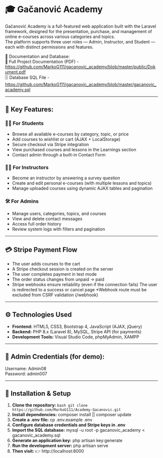 # 🎓 Gačanović Academy 
Gačanović Academy is a full-featured web application built with the Laravel framework, designed for the presentation, purchase, and management of online e-courses across various categories and topics. <br/>
The platform supports three user roles — Admin, Instructor, and Student — each with distinct permissions and features.

📄 Documentation and Database: <br/>
📘 Full Project Documentation (PDF) - https://github.com/MarkoG111/gacanovic_academy/blob/master/public/Dokument.pdf <br/>
🗄️ Database SQL File - https://github.com/MarkoG111/gacanovic_academy/blob/master/gacanovic_academy.sql

---

## 🧩 Key Features:
### 👨‍🎓 For Students
- Browse all available e-courses by category, topic, or price
- Add courses to wishlist or cart (AJAX + LocalStorage) 
- Secure checkout via Stripe integration 
- View purchased courses and lessons in the Learnings section 
- Contact admin through a built-in Contact Form 

### 👨‍🏫 For Instructors
- Become an instructor by answering a survey question
- Create and edit personal e-courses (with multiple lessons and topics) 
- Manage uploaded courses using dynamic AJAX tables and pagination

### 🛠️ For Admins 
- Manage users, categories, topics, and courses 
- View and delete contact messages 
- Access full order history 
- Review system logs with filters and pagination 

---

## 💳 Stripe Payment Flow 
- The user adds courses to the cart
- A Stripe checkout session is created on the server 
- The user completes payment in test mode 
- The order status changes from unpaid → paid 
- Stripe webhooks ensure reliability (even if the connection fails)
The user is redirected to a success or cancel page
*Webhook route must be excluded from CSRF validation (/webhook) 

---

## ⚙️ Technologies Used 
- <b>Frontend:</b> HTML5, CSS3, Bootstrap 4, JavaScript (AJAX, jQuery) 
- <b>Backend:</b> PHP 8.x (Laravel 8), MySQL, Stripe API (for payments)
- <b>Development Tools:</b> Visual Studio Code, phpMyAdmin, XAMPP 

---

## 🔐 Admin Credentials (for demo): <br/>
Username: Admin08 <br/>
Password: admin007

---

## 🧰 Installation & Setup 
1. <b>Clone the repository:</b> ```bash git clone https://github.com/MarkoG111/Academy-Gacanovic.git ```
2. <b>Install dependencies:</b> composer install || composer update 
3. <b>Create a .env file:</b> cp .env.example .env 
4. <b>Configure database credentials and Stripe keys in .env</b> 
5. <b>Import the SQL database:</b> mysql -u root -p gacanovic_academy < gacanovic_academy.sql
6. <b>Generate an application key:</b> php artisan key:generate 
7. <b>Run the development server:</b> php artisan serve 
8. <b>Then visit:</b> 👉 http://localhost:8000
